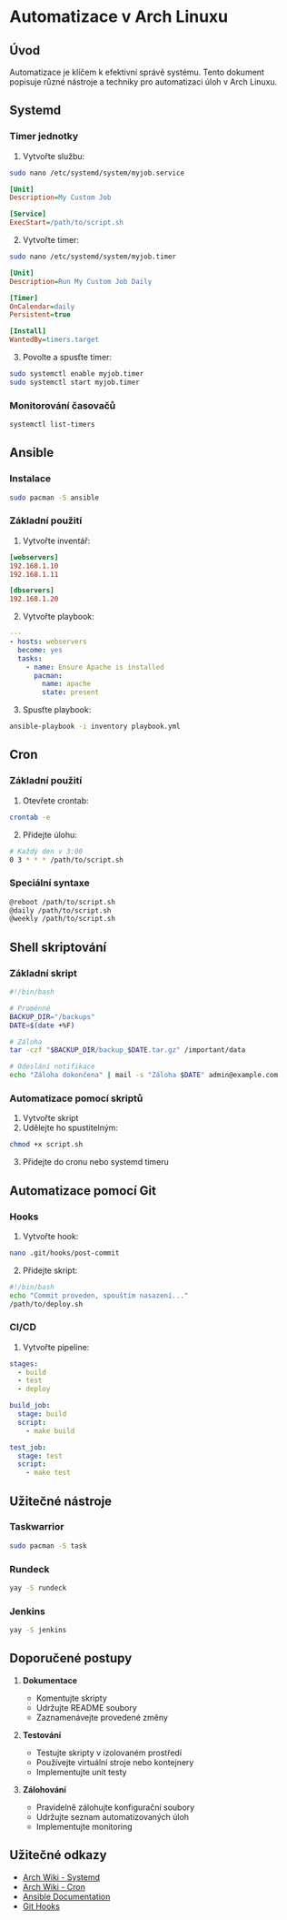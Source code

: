 # Automatizace v Arch Linuxu

## Úvod
Automatizace je klíčem k efektivní správě systému. Tento dokument popisuje různé nástroje a techniky pro automatizaci úloh v Arch Linuxu.

## Systemd

### Timer jednotky
1. Vytvořte službu:
```bash
sudo nano /etc/systemd/system/myjob.service
```
```ini
[Unit]
Description=My Custom Job

[Service]
ExecStart=/path/to/script.sh
```

2. Vytvořte timer:
```bash
sudo nano /etc/systemd/system/myjob.timer
```
```ini
[Unit]
Description=Run My Custom Job Daily

[Timer]
OnCalendar=daily
Persistent=true

[Install]
WantedBy=timers.target
```

3. Povolte a spusťte timer:
```bash
sudo systemctl enable myjob.timer
sudo systemctl start myjob.timer
```

### Monitorování časovačů
```bash
systemctl list-timers
```

## Ansible

### Instalace
```bash
sudo pacman -S ansible
```

### Základní použití
1. Vytvořte inventář:
```ini
[webservers]
192.168.1.10
192.168.1.11

[dbservers]
192.168.1.20
```

2. Vytvořte playbook:
```yaml
---
- hosts: webservers
  become: yes
  tasks:
    - name: Ensure Apache is installed
      pacman:
        name: apache
        state: present
```

3. Spusťte playbook:
```bash
ansible-playbook -i inventory playbook.yml
```

## Cron

### Základní použití
1. Otevřete crontab:
```bash
crontab -e
```

2. Přidejte úlohu:
```bash
# Každý den v 3:00
0 3 * * * /path/to/script.sh
```

### Speciální syntaxe
```bash
@reboot /path/to/script.sh
@daily /path/to/script.sh
@weekly /path/to/script.sh
```

## Shell skriptování

### Základní skript
```bash
#!/bin/bash

# Proměnné
BACKUP_DIR="/backups"
DATE=$(date +%F)

# Záloha
tar -czf "$BACKUP_DIR/backup_$DATE.tar.gz" /important/data

# Odeslání notifikace
echo "Záloha dokončena" | mail -s "Záloha $DATE" admin@example.com
```

### Automatizace pomocí skriptů
1. Vytvořte skript
2. Udělejte ho spustitelným:
```bash
chmod +x script.sh
```
3. Přidejte do cronu nebo systemd timeru

## Automatizace pomocí Git

### Hooks
1. Vytvořte hook:
```bash
nano .git/hooks/post-commit
```
2. Přidejte skript:
```bash
#!/bin/bash
echo "Commit proveden, spouštím nasazení..."
/path/to/deploy.sh
```

### CI/CD
1. Vytvořte pipeline:
```yaml
stages:
  - build
  - test
  - deploy

build_job:
  stage: build
  script:
    - make build

test_job:
  stage: test
  script:
    - make test
```

## Užitečné nástroje

### Taskwarrior
```bash
sudo pacman -S task
```

### Rundeck
```bash
yay -S rundeck
```

### Jenkins
```bash
yay -S jenkins
```

## Doporučené postupy

1. **Dokumentace**
   - Komentujte skripty
   - Udržujte README soubory
   - Zaznamenávejte provedené změny

2. **Testování**
   - Testujte skripty v izolovaném prostředí
   - Používejte virtuální stroje nebo kontejnery
   - Implementujte unit testy

3. **Zálohování**
   - Pravidelně zálohujte konfigurační soubory
   - Udržujte seznam automatizovaných úloh
   - Implementujte monitoring

## Užitečné odkazy
- [Arch Wiki - Systemd](https://wiki.archlinux.org/title/Systemd)
- [Arch Wiki - Cron](https://wiki.archlinux.org/title/Cron)
- [Ansible Documentation](https://docs.ansible.com/)
- [Git Hooks](https://git-scm.com/docs/githooks) 